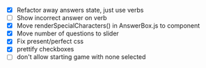 - [x] Refactor away answers state, just use verbs
- [ ] Show incorrect answer on verb
- [x] Move renderSpecialCharacters() in AnswerBox.js to component
- [x] Move number of questions to slider
- [x] Fix present/perfect css
- [x] prettify checkboxes
- [ ] don't allow starting game with none selected
